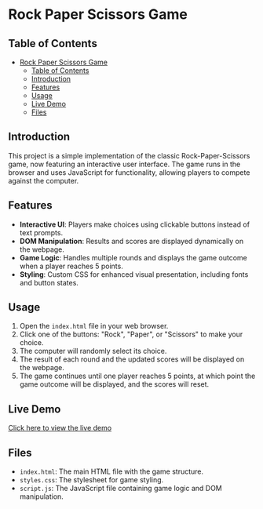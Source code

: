 # Rock Paper Scissors Game

## Table of Contents

- [Rock Paper Scissors Game](#rock-paper-scissors-game)
  - [Table of Contents](#table-of-contents)
  - [Introduction](#introduction)
  - [Features](#features)
  - [Usage](#usage)
  - [Live Demo](#live-demo)
  - [Files](#files)

## Introduction

This project is a simple implementation of the classic Rock-Paper-Scissors game, now featuring an interactive user interface. The game runs in the browser and uses JavaScript for functionality, allowing players to compete against the computer.

## Features

- **Interactive UI**: Players make choices using clickable buttons instead of text prompts.
- **DOM Manipulation**: Results and scores are displayed dynamically on the webpage.
- **Game Logic**: Handles multiple rounds and displays the game outcome when a player reaches 5 points.
- **Styling**: Custom CSS for enhanced visual presentation, including fonts and button states.

## Usage

1. Open the `index.html` file in your web browser.
2. Click one of the buttons: "Rock", "Paper", or "Scissors" to make your choice.
3. The computer will randomly select its choice.
4. The result of each round and the updated scores will be displayed on the webpage.
5. The game continues until one player reaches 5 points, at which point the game outcome will be displayed, and the scores will reset.

## Live Demo

[Click here to view the live demo](https://rinnnshinnn.github.io/rock-paper-scissor-webgame/)

## Files

- `index.html`: The main HTML file with the game structure.
- `styles.css`: The stylesheet for game styling.
- `script.js`: The JavaScript file containing game logic and DOM manipulation.
